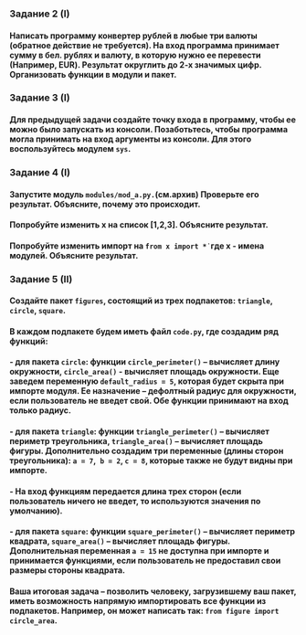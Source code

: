 ### Задание 2 (I)
#### Написать программу конвертер рублей в любые три валюты (обратное действие не требуется). На вход программа принимает сумму в бел. рублях и валюту, в которую нужно ее перевести (Например, EUR). Результат округлить до 2-х значимых цифр. Организовать функции в модули и пакет.

### Задание 3 (I)
#### Для предыдущей задачи создайте точку входа в программу, чтобы ее можно было запускать из консоли. Позаботьтесь, чтобы программа могла принимать на вход аргументы из консоли. Для этого воспользуйтесь модулем `sys`.

### Задание 4 (I)
#### Запустите модуль `modules/mod_a.py.`(см.архив) Проверьте его результат. Объясните, почему это происходит.
#### Попробуйте изменить х на список [1,2,3]. Объясните результат.
#### Попробуйте изменить импорт на `from х import *̇ `где x - имена модулей. Объясните результат.

### Задание 5 (II)
#### Создайте пакет `figures`, состоящий из трех подпакетов: `triangle`, `circle`, `square`.
#### В каждом подпакете будем иметь файл `code.py`, где создадим ряд функций:
#### - для пакета `circle`: функции `circle_perimeter()` – вычисляет длину окружности, `circle_area()` - вычисляет площадь окружности. Еще заведем переменную `default_radius = 5`, которая будет скрыта при импорте модуля. Ее назначение – дефолтный радиус для окружности, если пользователь не введет свой. Обе функции принимают на вход только радиус.
#### - для пакета `triangle`: функции `triangle_perimeter()` – вычисляет периметр треугольника, `triangle_area()` – вычисляет площадь фигуры. Дополнительно создадим три переменные (длины сторон треугольника): `a = 7`,` b = 2`, `c = 8`, которые также не будут видны при импорте. 
#### - На вход функциям передается длина трех сторон (если пользователь ничего не введет, то используются значения по умолчанию).
#### - для пакета `square`: функции `square_perimeter()` – вычисляет периметр квадрата, `square_area()` – вычисляет площадь фигуры. Дополнительная переменная `a = 15` не доступна при импорте и принимается функциями, если пользователь не предоставил свои размеры стороны квадрата.
#### Ваша итоговая задача – позволить человеку, загрузившему ваш пакет, иметь возможность напрямую импортировать все функции из подпакетов. Например, он может написать так: `from figure import circle_area`.

